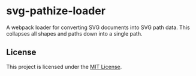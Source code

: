 # svg-pathize-loader

A webpack loader for converting SVG documents into SVG path data. This collapses all shapes and paths down into a single path.

## License

This project is licensed under the [MIT License](LICENSE).
